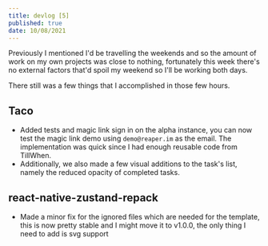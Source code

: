```yaml
---
title: devlog [5]
published: true
date: 10/08/2021
---
```


Previously I mentioned I'd be travelling the weekends and so the amount of work on my own projects was close to nothing, fortunately this week there's no external factors that'd spoil my weekend so I'll be working both days.

There still was a few things that I accomplished in those few hours.

## Taco

- Added tests and magic link sign in on the alpha instance, you can now test the magic link demo using `demo@reaper.im` as the email. The implementation was quick since I had enough reusable code from TillWhen.
- Additionally, we also made a few visual additions to the task's list, namely the reduced opacity of completed tasks.

## react-native-zustand-repack

- Made a minor fix for the ignored files which are needed for the template, this is now pretty stable and I might move it to v1.0.0, the only thing I need to add is svg support
